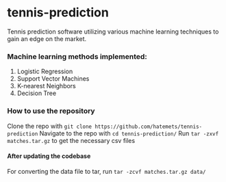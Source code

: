 # tennis-prediction
Tennis prediction software utilizing various machine learning techniques to gain an edge on the market.


### Machine learning methods implemented:
1. Logistic Regression
2. Support Vector Machines
3. K-nearest Neighbors
4. Decision Tree


### How to use the repository
Clone the repo with `git clone https://github.com/hatemets/tennis-prediction`
Navigate to the repo with `cd tennis-prediction/`
Run `tar -zxvf matches.tar.gz` to get the necessary csv files

#### After updating the codebase
For converting the data file to tar, run
`tar -zcvf matches.tar.gz data/`
